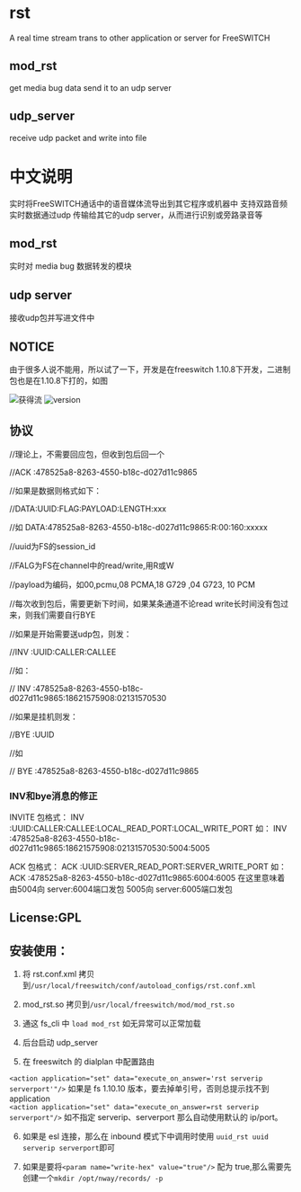 # rst

A real time stream trans to other application or server for FreeSWITCH

## mod_rst

get media bug data send it to an udp server

## udp_server

receive udp packet and write into file

# 中文说明

实时将FreeSWITCH通话中的语音媒体流导出到其它程序或机器中
支持双路音频实时数据通过udp 传输给其它的udp server，从而进行识别或旁路录音等

## mod_rst

实时对 media bug 数据转发的模块

## udp server
接收udp包并写进文件中

## NOTICE

由于很多人说不能用，所以试了一下，开发是在freeswitch 1.10.8下开发，二进制包也是在1.10.8下打的，如图

![获得流](./imgs/records.png "http://nway.com.cn")
![version](./imgs/fs_version.png "http://nway.com.cn")

## 协议
//理论上，不需要回应包，但收到包后回一个

//ACK :478525a8-8263-4550-b18c-d027d11c9865



//如果是数据则格式如下：

//DATA:UUID:FLAG:PAYLOAD:LENGTH:xxx

//如  DATA:478525a8-8263-4550-b18c-d027d11c9865:R:00:160:xxxxx

//uuid为FS的session_id

//FALG为FS在channel中的read/write,用R或W

//payload为编码，如00,pcmu,08 PCMA,18 G729 ,04 G723, 10 PCM

//每次收到包后，需要更新下时间，如果某条通道不论read write长时间没有包过来，则我们需要自行BYE



//如果是开始需要送udp包，则发：

//INV :UUID:CALLER:CALLEE

//如：

// INV :478525a8-8263-4550-b18c-d027d11c9865:18621575908:02131570530




//如果是挂机则发：

//BYE :UUID

//如

// BYE :478525a8-8263-4550-b18c-d027d11c9865
### INV和bye消息的修正
INVITE 包格式：
INV :UUID:CALLER:CALLEE:LOCAL_READ_PORT:LOCAL_WRITE_PORT
如：
INV :478525a8-8263-4550-b18c-d027d11c9865:18621575908:02131570530:5004:5005

ACK 包格式：
ACK :UUID:SERVER_READ_PORT:SERVER_WRITE_PORT
如：
ACK :478525a8-8263-4550-b18c-d027d11c9865:6004:6005
在这里意味着由5004向 server:6004端口发包
            5005向 server:6005端口发包

## License:GPL

## 安装使用：

1. 将 rst.conf.xml 拷贝到`/usr/local/freeswitch/conf/autoload_configs/rst.conf.xml`

2. mod_rst.so 拷贝到`/usr/local/freeswitch/mod/mod_rst.so`

3. 通这 fs_cli 中 `load mod_rst` 如无异常可以正常加载

4. 后台启动 udp_server

5. 在 freeswitch 的 dialplan 中配置路由

`<action application="set" data="execute_on_answer='rst serverip serverport'"/>`
如果是 fs 1.10.10 版本，要去掉单引号，否则总提示找不到application                                                            
`<action application="set" data="execute_on_answer=rst serverip serverport"/>`
如不指定 serverip、serverport 那么自动使用默认的 ip/port。

6. 如果是 esl 连接，那么在 inbound 模式下中调用时使用 `uuid_rst uuid serverip serverport`即可

7. 如果是要将`<param name="write-hex" value="true"/>` 配为 true,那么需要先创建一个`mkdir /opt/nway/records/ -p`
